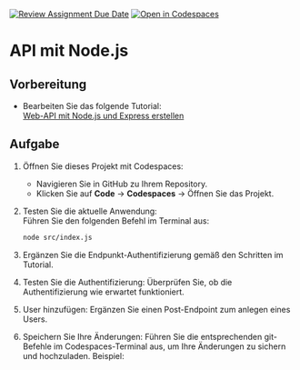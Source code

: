 [![Review Assignment Due Date](https://classroom.github.com/assets/deadline-readme-button-22041afd0340ce965d47ae6ef1cefeee28c7c493a6346c4f15d667ab976d596c.svg)](https://classroom.github.com/a/2j_BQ_ln)
[![Open in Codespaces](https://classroom.github.com/assets/launch-codespace-2972f46106e565e64193e422d61a12cf1da4916b45550586e14ef0a7c637dd04.svg)](https://classroom.github.com/open-in-codespaces?assignment_repo_id=17888918)
# API mit Node.js

## Vorbereitung
- Bearbeiten Sie das folgende Tutorial:  
  [Web-API mit Node.js und Express erstellen](https://learn.microsoft.com/de-de/training/modules/build-web-api-nodejs-express/1-introduction)  

## Aufgabe
1. Öffnen Sie dieses Projekt mit Codespaces:  
   - Navigieren Sie in GitHub zu Ihrem Repository.  
   - Klicken Sie auf **Code** → **Codespaces** → Öffnen Sie das Projekt.  

2. Testen Sie die aktuelle Anwendung:  
   Führen Sie den folgenden Befehl im Terminal aus:  
   ```bash
   node src/index.js
3. Ergänzen Sie die Endpunkt-Authentifizierung gemäß den Schritten im Tutorial.

4. Testen Sie die Authentifizierung:
Überprüfen Sie, ob die Authentifizierung wie erwartet funktioniert.
5. User hinzufügen:
   Ergänzen Sie einen Post-Endpoint zum anlegen eines Users.
7. Speichern Sie Ihre Änderungen:
Führen Sie die entsprechenden git-Befehle im Codespaces-Terminal aus, um Ihre Änderungen zu sichern und hochzuladen.
Beispiel:

